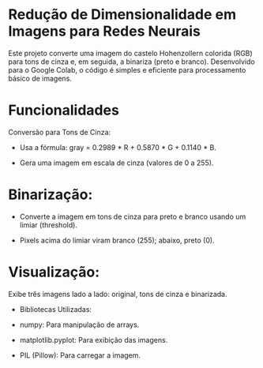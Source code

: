 # Redução de Dimensionalidade em Imagens para Redes Neurais
Este projeto converte uma imagem do castelo Hohenzollern colorida (RGB) para tons de cinza e, em seguida, a binariza (preto e branco). Desenvolvido para o Google Colab, o código é simples e eficiente para processamento básico de imagens.

# Funcionalidades
Conversão para Tons de Cinza:

* Usa a fórmula: gray = 0.2989 * R + 0.5870 * G + 0.1140 * B.

* Gera uma imagem em escala de cinza (valores de 0 a 255).

# Binarização:
 * Converte a imagem em tons de cinza para preto e branco usando um limiar (threshold).

 * Pixels acima do limiar viram branco (255); abaixo, preto (0).

# Visualização:

Exibe três imagens lado a lado: original, tons de cinza e binarizada.

* Bibliotecas Utilizadas:

 * numpy: Para manipulação de arrays.

 * matplotlib.pyplot: Para exibição das imagens.

 * PIL (Pillow): Para carregar a imagem.

